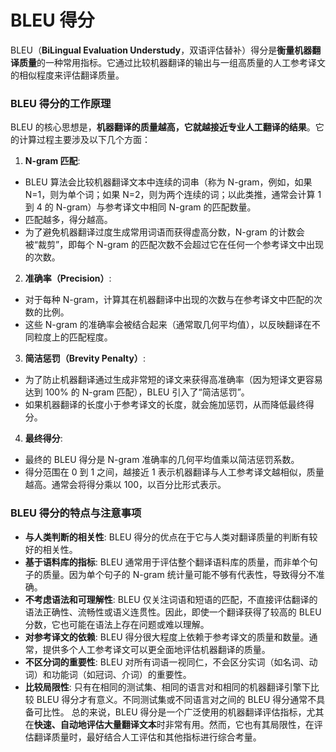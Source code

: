 
# BLEU 得分
BLEU（**BiLingual Evaluation Understudy**，双语评估替补）得分是**衡量机器翻译质量**的一种常用指标。它通过比较机器翻译的输出与一组高质量的人工参考译文的相似程度来评估翻译质量。

### BLEU 得分的工作原理

BLEU 的核心思想是，**机器翻译的质量越高，它就越接近专业人工翻译的结果**。它的计算过程主要涉及以下几个方面：

1. **N-gram 匹配**:
- BLEU 算法会比较机器翻译文本中连续的词串（称为 N-gram，例如，如果 N=1，则为单个词；如果 N=2，则为两个连续的词；以此类推，通常会计算 1 到 4 的 N-gram）与参考译文中相同 N-gram 的匹配数量。
- 匹配越多，得分越高。
- 为了避免机器翻译过度生成常用词语而获得虚高分数，N-gram 的计数会被“裁剪”，即每个 N-gram 的匹配次数不会超过它在任何一个参考译文中出现的次数。
2. **准确率（Precision）**:
- 对于每种 N-gram，计算其在机器翻译中出现的次数与在参考译文中匹配的次数的比例。
- 这些 N-gram 的准确率会被结合起来（通常取几何平均值），以反映翻译在不同粒度上的匹配程度。
3. **简洁惩罚（Brevity Penalty）**:
- 为了防止机器翻译通过生成非常短的译文来获得高准确率（因为短译文更容易达到 100% 的 N-gram 匹配），BLEU 引入了“简洁惩罚”。
- 如果机器翻译的长度小于参考译文的长度，就会施加惩罚，从而降低最终得分。
4. **最终得分**:
- 最终的 BLEU 得分是 N-gram 准确率的几何平均值乘以简洁惩罚系数。
- 得分范围在 0 到 1 之间，越接近 1 表示机器翻译与人工参考译文越相似，质量越高。通常会将得分乘以 100，以百分比形式表示。


### BLEU 得分的特点与注意事项

- **与人类判断的相关性**: BLEU 得分的优点在于它与人类对翻译质量的判断有较好的相关性。
- **基于语料库的指标**: BLEU 通常用于评估整个翻译语料库的质量，而非单个句子的质量。因为单个句子的 N-gram 统计量可能不够有代表性，导致得分不准确。
- **不考虑语法和可理解性**: BLEU 仅关注词语和短语的匹配，不直接评估翻译的语法正确性、流畅性或语义连贯性。因此，即使一个翻译获得了较高的 BLEU 分数，它也可能在语法上存在问题或难以理解。
- **对参考译文的依赖**: BLEU 得分很大程度上依赖于参考译文的质量和数量。通常，提供多个人工参考译文可以更全面地评估机器翻译的质量。
- **不区分词的重要性**: BLEU 对所有词语一视同仁，不会区分实词（如名词、动词）和功能词（如冠词、介词）的重要性。
- **比较局限性**: 只有在相同的测试集、相同的语言对和相同的机器翻译引擎下比较 BLEU 得分才有意义。不同测试集或不同语言对之间的 BLEU 得分通常不具备可比性。
总的来说，BLEU 得分是一个广泛使用的机器翻译评估指标，尤其在**快速、自动地评估大量翻译文本**时非常有用。然而，它也有其局限性，在评估翻译质量时，最好结合人工评估和其他指标进行综合考量。